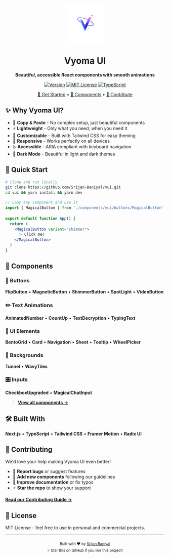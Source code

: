 <div align="center">
  <img src="public/VyomaUI.svg" alt="Vyoma UI" width="120" height="120" />
  
  # Vyoma UI
  
  **Beautiful, accessible React components with smooth animations**
  
  [![Version](https://img.shields.io/badge/Version-1.0.0-brightgreen?style=flat-square)](https://github.com/srijanbaniyal/vyoma-ui/releases)
  [![MIT License](https://img.shields.io/badge/License-MIT-green?style=flat-square)](LICENSE)
  [![TypeScript](https://img.shields.io/badge/TypeScript-Ready-blue?style=flat-square)](https://www.typescriptlang.org/)

  [🚀 Get Started](#quick-start) • [📖 Components](#components) • [🤝 Contribute](#contributing)
</div>

## ✨ Why Vyoma UI?

- 🎯 **Copy & Paste** - No complex setup, just beautiful components
- ⚡ **Lightweight** - Only what you need, when you need it
- 🎨 **Customizable** - Built with Tailwind CSS for easy theming
- 📱 **Responsive** - Works perfectly on all devices
- ♿ **Accessible** - ARIA compliant with keyboard navigation
- 🌙 **Dark Mode** - Beautiful in light and dark themes

## 🚀 Quick Start

```bash
# Clone and run locally
git clone https://github.com/Srijan-Baniyal/vui.git
cd vui && yarn install && yarn dev
```

```jsx
// Copy any component and use it
import { MagicalButton } from './components/vui/buttons/MagicalButton'

export default function App() {
  return (
    <MagicalButton variant="shimmer">
      ✨ Click me!
    </MagicalButton>
  )
}
```

## 🎨 Components

### 🔘 Buttons

**FlipButton** • **MagneticButton** • **ShimmerButton** • **SpotLight** • **VideoButton**

### ✏️ Text Animations  

**AnimatedNumber** • **CountUp** • **TextDecryption** • **TypingText**

### 🧩 UI Elements

**BentoGrid** • **Card** • **Navigation** • **Sheet** • **Tooltip** • **WheelPicker**

### 🌊 Backgrounds

**Tunnel** • **WavyTiles**

### 🎛️ Inputs

**CheckboxUpgraded** • **MagicalChatInput**

> **[View all components →](http://localhost:3000/showcase)**

## 🛠️ Built With

**Next.js** • **TypeScript** • **Tailwind CSS** • **Framer Motion** • **Radix UI**

## 🤝 Contributing

We'd love your help making Vyoma UI even better!

- 🐛 **Report bugs** or suggest features
- 🎨 **Add new components** following our guidelines  
- 📝 **Improve documentation** or fix typos
- ⭐ **Star the repo** to show your support

**[Read our Contributing Guide →](CONTRIBUTING.md)**

## 📄 License

MIT License - feel free to use in personal and commercial projects.

---

<div align="center">
  <sub>Built with ❤️ by <a href="https://srijanbaniyal.com">Srijan Baniyal</a></sub>
  <br />
  <sub>⭐ Star this on GitHub if you like this project!</sub>
</div>
